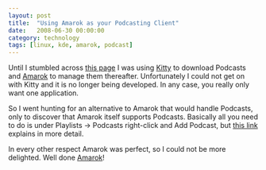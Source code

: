 ```yaml
---
layout: post
title:  "Using Amarok as your Podcasting Client"
date:   2008-06-30 00:00:00
category: technology 
tags: [linux, kde, amarok, podcast]
---
```


Until I stumbled across [this page][howto] I was using [Kitty] to download Podcasts and [Amarok] to manage them thereafter.  Unfortunately I could not get on with Kitty and it is no longer being developed.  In any case, you really only want one application.

So I went hunting for an alternative to Amarok that would handle Podcasts, only to discover that Amarok itself supports Podcasts.  Basically all you need to do is under Playlists &rarr; Podcasts right-click and Add Podcast, but [this link][howto] explains in more detail.

<!--more-->

In every other respect Amarok was perfect, so I could not be more delighted.  Well done [Amarok]!

[amarok]: http://amarok.kde.org/
[howto]: http://www.newlinuxuser.com/howto-use-amarok-to-listen-to-podcasts/
[kitty]: http://www.kesiev.com/kittyguide/home/
